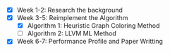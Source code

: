 - [x] Week 1-2: Research the background
- [x] Week 3-5: Reimplement the Algorithm
  - [x] Algorithm 1: Heuristic Graph Coloring Method
  - [ ] Algorithm 2: LLVM ML Method
- [x] Week 6-7: Performance Profile and Paper Writting